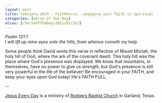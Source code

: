 ```yaml
---
layout: post
title: February 26th - FaithForce...engaging your faith in Spiritual
categories: [Verse of the Day]
alias: [/VerseOfTheDay/2011/02/26/]
---
```


_Psalm 121:1  
I will lift up mine eyes unto the hills, from whence cometh my
help._

Some people think David wrote this verse in reflection of Mount
Moriah, the holy hill of God, where the ark of the covenant dwelt.
This holy hill was the place where God's presence was displayed. We
know that mountains, in themselves, have no power to give us
strength, but God's presence is still very powerful in the life of
the believer! Be encouraged in your FAITH, and keep your eyes upon
God today! He's FAITH FULL.

 --

<a href=http://jesuseveryday.net>Jesus Every Day</a> is a ministry of <a href=http://rodgersbaptist.net>Rodgers Baptist Church</a> in Garland, Texas.
